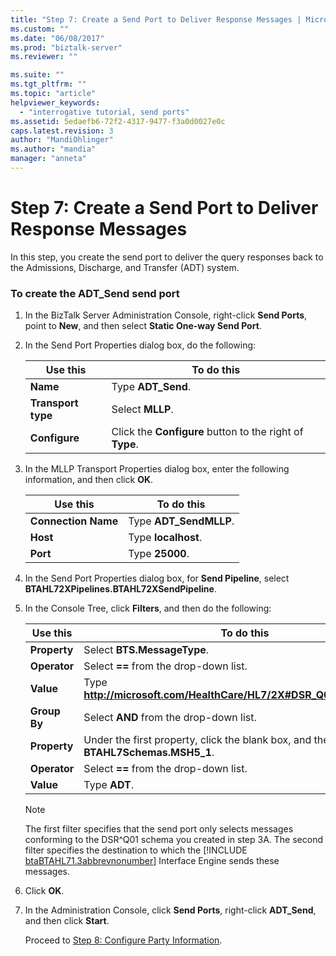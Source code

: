 ```yaml
---
title: "Step 7: Create a Send Port to Deliver Response Messages | Microsoft Docs"
ms.custom: ""
ms.date: "06/08/2017"
ms.prod: "biztalk-server"
ms.reviewer: ""

ms.suite: ""
ms.tgt_pltfrm: ""
ms.topic: "article"
helpviewer_keywords: 
  - "interrogative tutorial, send ports"
ms.assetid: 5edaefb6-72f2-4317-9477-f3a0d0027e0c
caps.latest.revision: 3
author: "MandiOhlinger"
ms.author: "mandia"
manager: "anneta"
---
```

# Step 7: Create a Send Port to Deliver Response Messages
In this step, you create the send port to deliver the query responses back to the Admissions, Discharge, and Transfer (ADT) system.  

### To create the ADT_Send send port  

1. In the BizTalk Server Administration Console, right-click **Send Ports**, point to **New**, and then select **Static One-way Send Port**.  

2. In the Send Port Properties dialog box, do the following:  


   |            Use this             |                                     To do this                                     |
   |---------------------------------|------------------------------------------------------------------------------------|
   |      <strong>Name</strong>      |                          Type <strong>ADT_Send</strong>.                           |
   | <strong>Transport type</strong> |                           Select <strong>MLLP</strong>.                            |
   |   <strong>Configure</strong>    | Click the <strong>Configure</strong> button to the right of <strong>Type</strong>. |


3. In the MLLP Transport Properties dialog box, enter the following information, and then click **OK**.  


   |             Use this             |             To do this              |
   |----------------------------------|-------------------------------------|
   | <strong>Connection Name</strong> | Type <strong>ADT_SendMLLP</strong>. |
   |      <strong>Host</strong>       |  Type <strong>localhost</strong>.   |
   |      <strong>Port</strong>       |    Type <strong>25000</strong>.     |


4. In the Send Port Properties dialog box, for **Send Pipeline**, select **BTAHL72XPipelines.BTAHL72XSendPipeline**.  

5. In the Console Tree, click **Filters**, and then do the following:  


   |         Use this          |                                              To do this                                               |
   |---------------------------|-------------------------------------------------------------------------------------------------------|
   | <strong>Property</strong> |                               Select <strong>BTS.MessageType</strong>.                                |
   | <strong>Operator</strong> |                          Select <strong>==</strong> from the drop-down list.                          |
   |  <strong>Value</strong>   |           Type <strong>http://microsoft.com/HealthCare/HL7/2X#DSR_Q01_24_GLO_DEF</strong>.            |
   | <strong>Group By</strong> |                         Select <strong>AND</strong> from the drop-down list.                          |
   | <strong>Property</strong> | Under the first property, click the blank box, and then select <strong>BTAHL7Schemas.MSH5_1</strong>. |
   | <strong>Operator</strong> |                          Select <strong>==</strong> from the drop-down list.                          |
   |  <strong>Value</strong>   |                                      Type <strong>ADT</strong>.                                       |

   > [!NOTE]
   >  The first filter specifies that the send port only selects messages conforming to the DSR^Q01 schema you created in step 3A. The second filter specifies the destination to which the [!INCLUDE [btaBTAHL71.3abbrevnonumber](../../includes/btabtahl71-3abbrevnonumber-md.md)] Interface Engine sends these messages.  

6. Click **OK**.  

7. In the Administration Console, click **Send Ports**, right-click **ADT_Send**, and then click **Start**.  

   Proceed to [Step 8: Configure Party Information](../../adapters-and-accelerators/accelerator-hl7/step-8-configure-party-information-hl7-main.md).